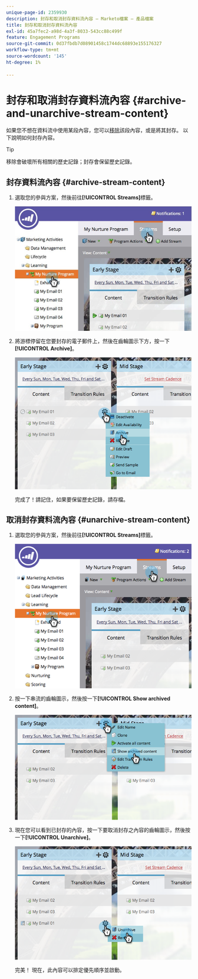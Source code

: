 ```yaml
---
unique-page-id: 2359930
description: 封存和取消封存資料流內容 — Marketo檔案 — 產品檔案
title: 封存和取消封存資料流內容
exl-id: 45a7fec2-a98d-4a3f-8033-543cc88c499f
feature: Engagement Programs
source-git-commit: 0d37fbdb7d08901458c1744dc68893e155176327
workflow-type: tm+mt
source-wordcount: '145'
ht-degree: 1%

---
```


# 封存和取消封存資料流內容 {#archive-and-unarchive-stream-content}

如果您不想在資料流中使用某段內容，您可以[移除](/help/marketo/product-docs/email-marketing/drip-nurturing/using-stream-content/remove-stream-content.md)該段內容，或是將其封存。 以下說明如何封存內容。

>[!TIP]
>
>移除會破壞所有相關的歷史記錄；封存會保留歷史記錄。

## 封存資料流內容 {#archive-stream-content}

1. 選取您的參與方案，然後前往&#x200B;**[!UICONTROL Streams]**&#x200B;標籤。

   ![](assets/cloneasteam-4.jpg)

1. 將游標停留在您要封存的電子郵件上，然後在齒輪圖示下方，按一下&#x200B;**[!UICONTROL Archive]**。

   ![](assets/image2014-9-15-17-3a42-3a7.png)

   完成了！請記住，如果要保留歷史記錄，請存檔。

## 取消封存資料流內容 {#unarchive-stream-content}

1. 選取您的參與方案，然後前往&#x200B;**[!UICONTROL Streams]**&#x200B;標籤。

   ![](assets/image2014-9-15-17-3a42-3a11.png)

1. 按一下串流的齒輪圖示，然後按一下&#x200B;**[!UICONTROL Show archived content]**。

   ![](assets/image2014-9-15-17-3a42-3a15.png)

1. 現在您可以看到已封存的內容，按一下要取消封存之內容的齒輪圖示，然後按一下&#x200B;**[!UICONTROL Unarchive]**。

   ![](assets/image2014-9-15-17-3a42-3a24.png)

   完美！ 現在，此內容可以排定優先順序並啟動。
